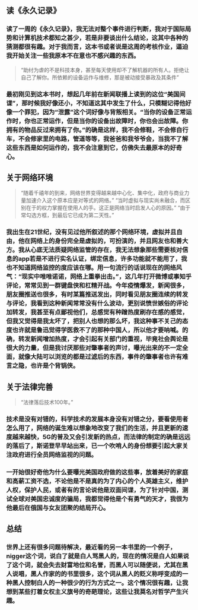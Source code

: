 ## 读《永久记录》
### 读了一周的《永久记录》，我无法对整个事件进行判断，我对于国际局势和计算机技术都知之甚少，若是非要谈出什么结论，这其中各种的猜测都很有趣。对于我而言，这本书或者说是这周的考核作业，逼迫我开始关注一些我原本不在意也不感兴趣的东西。

>  “助纣为虐的不是科技本身，甚至每天使用却不了解机器的所有人。拒绝让自己了解你。所依赖的设备运作与维修，那是被动接受暴政及其条件” 

### 最初刚见到这本书时，想起几年前在新闻联播上读到的这位“美国间谍”，那时候我好像还小，不知道这其中发生了什么，只模糊记得他好像一个罪犯，因为“泄露”这个词好像与背叛相关。“当你的设备正常运作时，你也正常运作，但是当你的设备出故障时，你也会出故障。你拥有的物品反过来拥有了你。”的确是这样，我不会修鞋，不会修自行车，不会修家里的电路，管道等等，我爸爸和我爷爷会，当我不了解这些东西是如何运作的，我不会注意到它，仿佛失去最原本的好奇心。


## 关于网络环境
>  “随着千禧年的到来，网络世界变得越来越中心化、集中化，政府与商业力量加速介入这个原本应是对等式的网络。”
>  “当时虚拟与现实尚未融合，而区别在于的权力掌握在使用人的手。这正是网络当时启发人心的原因。”
>  “由于常勾选方框，到最后它已成为第二天性。”

### 我出生在21世纪，没有见过他所叙述的那个网络环境，虚拟并且自由，他在网络上的身份完全是虚拟的，可扮演的，并且网友也和善大方。我从心底无法质疑网络监管的存在，我无法想象那些需要核对信息的app若是不进行实名认证，绑定信息，许多功能就不能用了，我也不知道网络监控的度应该在哪。用一句流行的话说现在的网络风气：“现实中唯唯诺诺，网络上重拳出击。”，这几年打开微博或事知乎评论，常常见到一群键盘侠和杠精开战。今年疫情爆发，新闻很多，朋友圈推送也很多，有时某篇推送发出，同时看见朋友圈连续的转发与评论，我看到这种新闻常常没有什么波动，更别说愤世嫉俗的评论加转发，我甚至有点鄙视他们，总感觉有种蹭热度刷存在感的感觉，但我又觉得是我太坏了，把别人也想的那么坏，我这种事不关己的态度也许就是鲁迅觉得学医救不了的那种中国人，所以他才要呐喊。的确，转发新闻增加热度，才会引起有关部门的重视，毕竟社会舆论是很大的力量，但是我讨厌那些对肇事者的声讨，曝光出来的不一定全面，就像大陆可以浏览的都是过滤后的东西，事件的肇事者也许有难言之隐，也许是个背锅侠。

## 关于法律完善
> “法律落后技术100年。”

### 技术是没有对错的，科学技术的发展本身没有对错之分，要看使用者怎么用了，网络的诞生难以想象地改变了我们的生活，并且更新的速度越来越快，5G的普及又会引发新的热点，而法律的制定的确是远远的落后了，斯诺登早早站出来，已一个吹哨人的身份想要引起大家关注政府进行全员网络监视的问题。

### 一开始很好奇他为什么要曝光美国政府做的这些事，放着美好的家庭和高薪工资不选，不论他是不是真的为了内心的个人英雄主义，维护人权，保护人民，或者有的言论说他是双面间谍，为了针对中国，测试全球对美国忠诚度的骗局，我都觉得他是个有勇气的天才，我很为他最后在俄国与女友团聚的结局开心。

## 总结
### 世界上还有很多问题待解决，最近看的另一本书里的一个例子，nigger这个词，说白了就是白人骂黑人的，现在的情况是白人如果说了这个词，就会失去财富地位和名誉，而黑人可以随便说，尤其在黑人说唱，黑人作家的的书里很多，这个词从黑人的贬义称呼变成的一种黑人控制白人的一种很少的行为方式之一。这个情况很有趣，让我想到某些打着女权主义旗号的奇葩理论，这些让我莫名对哲学产生兴趣。
